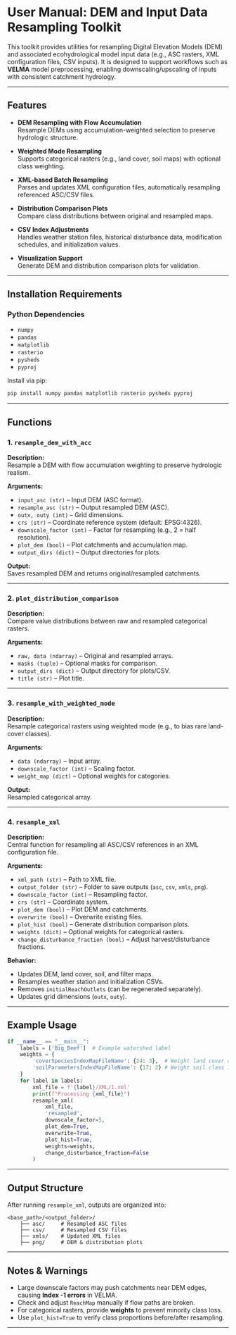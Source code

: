 # User Manual: DEM and Input Data Resampling Toolkit

This toolkit provides utilities for resampling Digital Elevation Models (DEM) and associated ecohydrological model input data (e.g., ASC rasters, XML configuration files, CSV inputs). It is designed to support workflows such as **VELMA** model preprocessing, enabling downscaling/upscaling of inputs with consistent catchment hydrology.

---

## Features

- **DEM Resampling with Flow Accumulation**  
  Resample DEMs using accumulation-weighted selection to preserve hydrologic structure.

- **Weighted Mode Resampling**  
  Supports categorical rasters (e.g., land cover, soil maps) with optional class weighting.

- **XML-based Batch Resampling**  
  Parses and updates XML configuration files, automatically resampling referenced ASC/CSV files.

- **Distribution Comparison Plots**  
  Compare class distributions between original and resampled maps.

- **CSV Index Adjustments**  
  Handles weather station files, historical disturbance data, modification schedules, and initialization values.

- **Visualization Support**  
  Generate DEM and distribution comparison plots for validation.

---

## Installation Requirements

### Python Dependencies
- `numpy`
- `pandas`
- `matplotlib`
- `rasterio`
- `pysheds`
- `pyproj`

Install via pip:
```bash
pip install numpy pandas matplotlib rasterio pysheds pyproj
```

---

## Functions

### 1. `resample_dem_with_acc`
**Description:**  
Resample a DEM with flow accumulation weighting to preserve hydrologic realism.

**Arguments:**
- `input_asc (str)` – Input DEM (ASC format).  
- `resample_asc (str)` – Output resampled DEM (ASC).  
- `outx, outy (int)` – Grid dimensions.  
- `crs (str)` – Coordinate reference system (default: EPSG:4326).  
- `downscale_factor (int)` – Factor for resampling (e.g., 2 = half resolution).  
- `plot_dem (bool)` – Plot catchments and accumulation map.  
- `output_dirs (dict)` – Output directories for plots.  

**Output:**  
Saves resampled DEM and returns original/resampled catchments.

---

### 2. `plot_distribution_comparison`
**Description:**  
Compare value distributions between raw and resampled categorical rasters.

**Arguments:**
- `raw, data (ndarray)` – Original and resampled arrays.  
- `masks (tuple)` – Optional masks for comparison.  
- `output_dirs (dict)` – Output directory for plots/CSV.  
- `title (str)` – Plot title.  

---

### 3. `resample_with_weighted_mode`
**Description:**  
Resample categorical rasters using weighted mode (e.g., to bias rare land-cover classes).

**Arguments:**
- `data (ndarray)` – Input array.  
- `downscale_factor (int)` – Scaling factor.  
- `weight_map (dict)` – Optional weights for categories.  

**Output:**  
Resampled categorical array.

---

### 4. `resample_xml`
**Description:**  
Central function for resampling all ASC/CSV references in an XML configuration file.

**Arguments:**
- `xml_path (str)` – Path to XML file.  
- `output_folder (str)` – Folder to save outputs (`asc`, `csv`, `xmls`, `png`).  
- `downscale_factor (int)` – Resampling factor.  
- `crs (str)` – Coordinate system.  
- `plot_dem (bool)` – Plot DEM and catchments.  
- `overwrite (bool)` – Overwrite existing files.  
- `plot_hist (bool)` – Generate distribution comparison plots.  
- `weights (dict)` – Optional weights for categorical rasters.  
- `change_disturbance_fraction (bool)` – Adjust harvest/disturbance fractions.  

**Behavior:**
- Updates DEM, land cover, soil, and filter maps.  
- Resamples weather station and initialization CSVs.  
- Removes `initialReachOutlets` (can be regenerated separately).  
- Updates grid dimensions (`outx`, `outy`).  

---

## Example Usage

```python
if __name__ == "__main__": 
    labels = ['Big_Beef']  # Example watershed label
    weights = {
        'coverSpeciesIndexMapFileName': {24: 3},  # Weight land cover class 24
        'soilParametersIndexMapFileName': {17: 2} # Weight soil class 17
    }
    for label in labels:
        xml_file = f'{label}/XML/1.xml'
        print(f"Processing {xml_file}")
        resample_xml(
            xml_file,
            'resampled',
            downscale_factor=5,
            plot_dem=True,
            overwrite=True,
            plot_hist=True,
            weights=weights,
            change_disturbance_fraction=False
        )
```

---

## Output Structure

After running `resample_xml`, outputs are organized into:

```
<base_path>/<output_folder>/
    ├── asc/     # Resampled ASC files
    ├── csv/     # Resampled CSV files
    ├── xmls/    # Updated XML files
    ├── png/     # DEM & distribution plots
```

---

## Notes & Warnings

- Large downscale factors may push catchments near DEM edges, causing **Index -1 errors** in VELMA.  
- Check and adjust `ReachMap` manually if flow paths are broken.  
- For categorical rasters, provide **weights** to prevent minority class loss.  
- Use `plot_hist=True` to verify class proportions before/after resampling.

---
